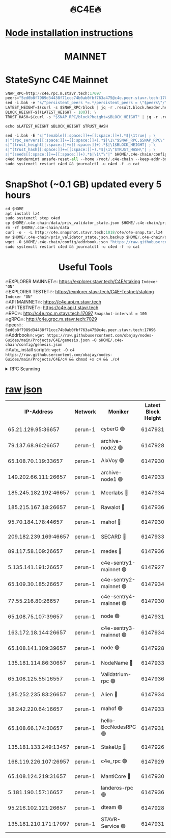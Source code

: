 <h1 align="center"> 🔥C4E🔥</h1>

[Node installation instructions](https://github.com/obajay/nodes-Guides/tree/main/Projects/C4E)
=

<h1 align="center"> MAINNET</h1>

# StateSync C4E Mainnet
```python
SNAP_RPC=http://c4e.rpc.m.stavr.tech:17097
peers="5ed0b8f7989d34438f71ccc74b0ab0fbf763a475@c4e.peer.stavr.tech:17096"
sed -i.bak -e "s/^persistent_peers *=.*/persistent_peers = \"$peers\"/" $HOME/.c4e-chain/config/config.toml
LATEST_HEIGHT=$(curl -s $SNAP_RPC/block | jq -r .result.block.header.height); \
BLOCK_HEIGHT=$((LATEST_HEIGHT - 100)); \
TRUST_HASH=$(curl -s "$SNAP_RPC/block?height=$BLOCK_HEIGHT" | jq -r .result.block_id.hash)

echo $LATEST_HEIGHT $BLOCK_HEIGHT $TRUST_HASH

sed -i.bak -E "s|^(enable[[:space:]]+=[[:space:]]+).*$|\1true| ; \
s|^(rpc_servers[[:space:]]+=[[:space:]]+).*$|\1\"$SNAP_RPC,$SNAP_RPC\"| ; \
s|^(trust_height[[:space:]]+=[[:space:]]+).*$|\1$BLOCK_HEIGHT| ; \
s|^(trust_hash[[:space:]]+=[[:space:]]+).*$|\1\"$TRUST_HASH\"| ; \
s|^(seeds[[:space:]]+=[[:space:]]+).*$|\1\"\"|" $HOME/.c4e-chain/config/config.toml
c4ed tendermint unsafe-reset-all --home /root/.c4e-chain --keep-addr-book
sudo systemctl restart c4ed && journalctl -u c4ed -f -o cat
```
# SnapShot (~0.1 GB) updated every 5 hours
```python
cd $HOME
apt install lz4
sudo systemctl stop c4ed
cp $HOME/.c4e-chain/data/priv_validator_state.json $HOME/.c4e-chain/priv_validator_state.json.backup
rm -rf $HOME/.c4e-chain/data
curl -o - -L http://c4e.snapshot.stavr.tech:1018/c4e/c4e-snap.tar.lz4 | lz4 -c -d - | tar -x -C $HOME/.c4e-chain --strip-components 2
mv $HOME/.c4e-chain/priv_validator_state.json.backup $HOME/.c4e-chain/data/priv_validator_state.json
wget -O $HOME/.c4e-chain/config/addrbook.json "https://raw.githubusercontent.com/obajay/nodes-Guides/main/Projects/C4E/addrbook.json"
sudo systemctl restart c4ed && journalctl -u c4ed -f -o cat
```
 <h1 align="center"> Useful Tools</h1>

🔥EXPLORER MAINNET🔥:  https://explorer.stavr.tech/C4E/staking            `Indexer "ON"` \
🔥EXPLORER TESTET🔥:   https://explorer.stavr.tech/C4E-Testnet/staking     `Indexer "ON"` \
🔥API MAINNET🔥:       https://c4e.api.m.stavr.tech \
🔥API TESTNET🔥:       https://c4e.api.t.stavr.tech \
🔥RPC🔥:               http://c4e.rpc.m.stavr.tech:17097                  `Snapshot-interval = 100` \
🔥gRPC🔥:              http://c4e.grpc.m.stavr.tech:7029 \
🔥peer🔥:              `5ed0b8f7989d34438f71ccc74b0ab0fbf763a475@c4e.peer.stavr.tech:17096` \
🔥Addrbook🔥:    ```wget https://raw.githubusercontent.com/obajay/nodes-Guides/main/Projects/C4E/genesis.json -O $HOME/.c4e-chain/config/genesis.json``` \
🔥Auto_install script🔥: ```wget -O c4 https://raw.githubusercontent.com/obajay/nodes-Guides/main/Projects/C4E/c4 && chmod +x c4 && ./c4```





<details>
<summary>RPC Scanning</summary>

<h2 align="center"> We scan nodes in real time every 4 hours. And we provide the final result of RPC endpoints.
We cannot influence the operation of these nodes in any way. </h2>


```python
If Voting Power is higher than 0 --> then the Node is a validator of the network and may be subject to attack and be a potential threat to the chain.
```
```python
We marked such validators with a red symbol
```

</details>

[raw json](https://rpc-check.c4e.stavr.tech/c4e/rpc-c4e-result.json)
=



<table><tr><th>IP-Address</th><th>Network</th><th>Moniker</th><th>Latest Block Height</th><th>Earliest Block Height</th><th>Catching Up</th><th>Voting Power</th><th>Scan Time</th></tr><tr><td>65.21.129.95:36657</td><td>perun-1</td><td>cyberG 🟢</td><td>6147931</td><td>0</td><td>False</td><td>0</td><td>2023-12-05T01:49:24.032141979UTC</td></tr><tr><td>79.137.68.96:26657</td><td>perun-1</td><td>archive-node2 🟢</td><td>6147928</td><td>1</td><td>False</td><td>0</td><td>2023-12-05T01:49:06.362464410UTC</td></tr><tr><td>65.108.70.119:33657</td><td>perun-1</td><td>AlxVoy 🟢</td><td>6147930</td><td>1</td><td>False</td><td>0</td><td>2023-12-05T01:49:23.248490738UTC</td></tr><tr><td>149.202.66.111:26657</td><td>perun-1</td><td>archive-node1 🟢</td><td>6147933</td><td>1</td><td>False</td><td>0</td><td>2023-12-05T01:49:40.427293270UTC</td></tr><tr><td>185.245.182.192:46657</td><td>perun-1</td><td>Meerlabs 🔴</td><td>6147934</td><td>1051501</td><td>False</td><td>493550</td><td>2023-12-05T01:49:46.088993160UTC</td></tr><tr><td>185.215.167.18:26657</td><td>perun-1</td><td>Rawalot 🔴</td><td>6147936</td><td>1090501</td><td>False</td><td>579034</td><td>2023-12-05T01:49:58.515664660UTC</td></tr><tr><td>95.70.184.178:44657</td><td>perun-1</td><td>mahof 🔴</td><td>6147930</td><td>2342001</td><td>False</td><td>1357006</td><td>2023-12-05T01:49:22.362902581UTC</td></tr><tr><td>209.182.239.169:46657</td><td>perun-1</td><td>SECARD 🔴</td><td>6147933</td><td>2616101</td><td>False</td><td>675729</td><td>2023-12-05T01:49:37.638293436UTC</td></tr><tr><td>89.117.58.109:26657</td><td>perun-1</td><td>medes 🔴</td><td>6147936</td><td>2826001</td><td>False</td><td>471345</td><td>2023-12-05T01:49:53.272867273UTC</td></tr><tr><td>5.135.141.191:26657</td><td>perun-1</td><td>c4e-sentry1-mainnet 🟢</td><td>6147927</td><td>4267001</td><td>False</td><td>0</td><td>2023-12-05T01:49:05.589209401UTC</td></tr><tr><td>65.109.30.185:26657</td><td>perun-1</td><td>c4e-sentry2-mainnet 🟢</td><td>6147934</td><td>5186001</td><td>False</td><td>0</td><td>2023-12-05T01:49:45.724415993UTC</td></tr><tr><td>77.55.216.80:26657</td><td>perun-1</td><td>c4e-sentry4-mainnet 🟢</td><td>6147930</td><td>5187001</td><td>False</td><td>0</td><td>2023-12-05T01:49:22.840072791UTC</td></tr><tr><td>65.108.75.107:39657</td><td>perun-1</td><td>node 🟢</td><td>6147931</td><td>5198801</td><td>False</td><td>0</td><td>2023-12-05T01:49:26.526642818UTC</td></tr><tr><td>163.172.18.144:26657</td><td>perun-1</td><td>c4e-sentry3-mainnet 🟢</td><td>6147934</td><td>5286001</td><td>False</td><td>0</td><td>2023-12-05T01:49:46.793901716UTC</td></tr><tr><td>65.108.141.109:39657</td><td>perun-1</td><td>node 🟢</td><td>6147928</td><td>5303301</td><td>False</td><td>0</td><td>2023-12-05T01:49:08.768537020UTC</td></tr><tr><td>135.181.114.86:30657</td><td>perun-1</td><td>NodeName 🔴</td><td>6147933</td><td>5508301</td><td>False</td><td>333717</td><td>2023-12-05T01:49:40.801521389UTC</td></tr><tr><td>65.108.125.55:16557</td><td>perun-1</td><td>Validatrium-rpc 🟢</td><td>6147936</td><td>5551301</td><td>False</td><td>0</td><td>2023-12-05T01:49:55.753948397UTC</td></tr><tr><td>185.252.235.83:26657</td><td>perun-1</td><td>Alien 🔴</td><td>6147934</td><td>5736001</td><td>False</td><td>380508</td><td>2023-12-05T01:49:41.137269095UTC</td></tr><tr><td>38.242.220.64:16657</td><td>perun-1</td><td>mahof 🟢</td><td>6147933</td><td>5980001</td><td>False</td><td>0</td><td>2023-12-05T01:49:38.020959553UTC</td></tr><tr><td>65.108.66.174:30657</td><td>perun-1</td><td>hello-BccNodesRPC 🟢</td><td>6147931</td><td>5985401</td><td>False</td><td>0</td><td>2023-12-05T01:49:23.705071695UTC</td></tr><tr><td>135.181.133.249:13457</td><td>perun-1</td><td>StakeUp 🔴</td><td>6147926</td><td>6015001</td><td>False</td><td>1357007</td><td>2023-12-05T01:48:57.126380951UTC</td></tr><tr><td>168.119.226.107:26957</td><td>perun-1</td><td>c4e_rpc 🟢</td><td>6147929</td><td>6047929</td><td>False</td><td>0</td><td>2023-12-05T01:49:15.239487137UTC</td></tr><tr><td>65.108.124.219:31657</td><td>perun-1</td><td>MantiCore 🔴</td><td>6147930</td><td>6047930</td><td>False</td><td>837495</td><td>2023-12-05T01:49:21.814232903UTC</td></tr><tr><td>5.181.190.157:16657</td><td>perun-1</td><td>landeros-rpc 🟢</td><td>6147936</td><td>6134001</td><td>False</td><td>0</td><td>2023-12-05T01:49:58.178596715UTC</td></tr><tr><td>95.216.102.121:26657</td><td>perun-1</td><td>dteam 🟢</td><td>6147928</td><td>6145001</td><td>False</td><td>0</td><td>2023-12-05T01:49:05.949932326UTC</td></tr><tr><td>135.181.210.171:17097</td><td>perun-1</td><td>STAVR-Service 🟢</td><td>6147931</td><td>6145001</td><td>False</td><td>0</td><td>2023-12-05T01:49:29.015679326UTC</td></tr></table>
